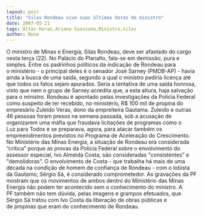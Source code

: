 ```yaml
---
layout: post
title: "Silas Rondeau vive suas últimas horas de ministro"
date: 2007-05-21
tags: Altas Horas,Ariano Suassuna,Ministro,silas
author: None
---
```

O ministro de Minas e Energia,&nbsp;Silas Rondeau, deve ser afastado&nbsp;do cargo nesta ter&ccedil;a (22). No Pal&aacute;cio do&nbsp;Planalto,&nbsp;fala-se em&nbsp;demiss&atilde;o, pura e simples. 
Entre os padrinhos&nbsp;pol&iacute;ticos da indica&ccedil;&atilde;o de Rondeau para o&nbsp;minist&eacute;rio -&nbsp;o principal deles &eacute; o&nbsp;senador Jos&eacute; Sarney (PMDB-AP) -&nbsp;havia ainda a busca de uma sa&iacute;da, segundo a&nbsp;qual o ministro pediria licen&ccedil;a at&eacute; que todos&nbsp;os fatos sejam apurados. 
Seria a tentativa de&nbsp;uma sa&iacute;da honrosa, visto que nem o grupo de&nbsp;Sarney acredita que, a esta altura, haja&nbsp;salva&ccedil;&atilde;o para o ministro.
Rondeau &eacute; apontado pelas investiga&ccedil;&otilde;es&nbsp;da Pol&iacute;cia Federal como suspeito de ter recebido, no minist&eacute;rio, R$ 100 mil de&nbsp;propina do empres&aacute;rio Zuleido Veras, dono da empreiteira Gautama. 
Zuleido e outras 46&nbsp;pessoas foram presos na semana passada, sob a&nbsp;acusa&ccedil;&atilde;o de organizarem uma m&aacute;fia que&nbsp;fraudava licita&ccedil;&otilde;es de programas como o Luz&nbsp;para Todos e se preparava, agora, para atacar&nbsp;tamb&eacute;m os empreendimentos previstos no&nbsp;Programa de Acelera&ccedil;&atilde;o do&nbsp;Crescimento.
No Minist&eacute;rio das&nbsp;Minas Energia, a situa&ccedil;&atilde;o de Rondeau era&nbsp;considerada &ldquo;cr&iacute;tica&rdquo;&nbsp;porque as provas da Pol&iacute;cia Federal sobre o&nbsp;envolvimento do assessor especial, Ivo&nbsp;Almeida Costa, s&atilde;o consideradas&nbsp;&quot;consistentes&rdquo; e &quot;demolidoras&rdquo;.
O envolvimento de Costa - que trabalha h&aacute; mais&nbsp;de uma d&eacute;cada na condi&ccedil;&atilde;o de homem de confian&ccedil;a de Rondeau -&nbsp;com o lobista da&nbsp;Gautamo, S&eacute;rgio S&aacute;, &eacute; considerado comprometedor. 
As grava&ccedil;&otilde;es da PF mostram que&nbsp;os movimentos de ambos dentro do Minist&eacute;rio&nbsp;das Minas Energia n&atilde;o podem ter acontecido&nbsp;sem o conhecimento do ministro. 
A PF&nbsp;tamb&eacute;m n&atilde;o tem d&uacute;vida, pelas imagens e&nbsp;grampos efetuados, que S&eacute;rgio S&aacute; tratou com&nbsp;Ivo Costa da libera&ccedil;&atilde;o de obras p&uacute;blicas e de&nbsp;propinas que eram do conhecimento de Rondeau. 